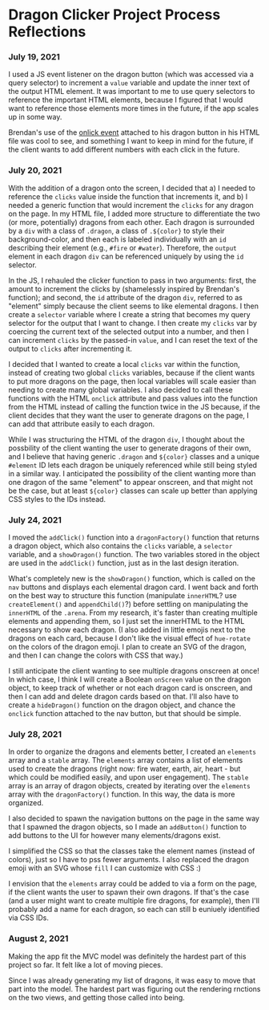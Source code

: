 # Dragon Clicker Project Process Reflections

### July 19, 2021
I used a JS event listener on the dragon button (which was accessed via a query selector) to increment a `value` variable and update the inner text of the output HTML element. It was important to me to use query selectors to reference the important HTML elements, because I figured that I would want to reference those elements more times in the future, if the app scales up in some way.

Brendan's use of the [onlick event](https://www.w3schools.com/jsref/event_onclick.asp) attached to his dragon button in his HTML file was cool to see, and something I want to keep in mind for the future, if the client wants to add different numbers with each click in the future.

### July 20, 2021
With the addition of a dragon onto the screen, I decided that a) I needed to reference the `clicks` value inside the function that increments it, and b) I needed a generic function that would increment the `clicks` for any dragon on the page. In my HTML file, I added more structure to differentiate the two (or more, potentially) dragons from each other. Each dragon is surrounded by a `div` with a class of `.dragon`, a class of `.${color}` to style their background-color, and then each is labeled individually with an `id` describing their element (e.g., `#fire` or `#water`). Therefore, the `output` element in each dragon `div` can be referenced uniquely by using the `id` selector.

In the JS, I rehauled the clicker function to pass in two arguments: first, the amount to increment the clicks by (shamelessly inspired by Brendan's function); and second, the `id` attribute of the dragon `div`, referred to as "element" simply because the client seems to like elemental dragons. I then create a `selector` variable where I create a string that becomes my query selector for the output that I want to change. I then create my `clicks` var by coercing the current text of the selected output into a number, and then I can increment `clicks` by the passed-in `value`, and I can reset the text of the output to `clicks` after incrementing it.

I decided that I wanted to create a local `clicks` var within the function, instead of creating two global `clicks` variables, because if the client wants to put more dragons on the page, then local variables will scale easier than needing to create many global variables. I also decided to call these functions with the HTML `onclick` attribute and pass values into the function from the HTML instead of calling the function twice in the JS because, if the client decides that they want the user to generate dragons on the page, I can add that attribute easily to each dragon.

While I was structuring the HTML of the dragon `div`, I thought about the possbility of the client wanting the user to generate dragons of their own, and I believe that having generic `.dragon` and `${color}` classes and a unique `#element` ID lets each dragon be uniquely referenced while still being styled in a similar way. I anticipated the possibility of the client wanting more than one dragon of the same "element" to appear onscreen, and that might not be the case, but at least `${color}` classes can scale up better than applying CSS styles to the IDs instead.

### July 24, 2021
I moved the `addClick()` function into a `dragonFactory()` function that returns a dragon object, which also contains the `clicks` variable, a `selector` variable, and a `showDragon()` function. The two variables stored in the object are used in the `addClick()` function, just as in the last design iteration.

What's completely new is the `showDragon()` function, which is called on the `nav` buttons and displays each elemental dragon card. I went back and forth on the best way to structure this function (manipulate `innerHTML`? use `createElement()` and `appendChild()`?) before settling on manipulating the `innerHTML` of the `.arena`. From my research, it's faster than creating multiple elements and appending them, so I just set the innerHTML to the HTML necessary to show each dragon. (I also added in little emojis next to the dragons on each card, because I don't like the visual effect of `hue-rotate` on the colors of the dragon emoji. I plan to create an SVG of the dragon, and then I can change the colors with CSS that way.)

I still anticipate the client wanting to see multiple dragons onscreen at once! In which case, I think I will create a Boolean `onScreen` value on the dragon object, to keep track of whether or not each dragon card is onscreen, and then I can add and delete dragon cards based on that. I'll also have to create a `hideDragon()` function on the dragon object, and chance the `onclick` function attached to the nav button, but that should be simple.

### July 28, 2021
In order to organize the dragons and elements better, I created an `elements` array and a `stable` array. The `elements` array contains a list of elements used to create the dragons (right now: fire water, earth, air, heart - but which could be modified easily, and upon user engagement). The `stable` array is an array of dragon objects, created by iterating over the `elements` array with the `dragonFactory()` function. In this way, the data is more organized.

I also decided to spawn the navigation buttons on the page in the same way that I spawned the dragon objects, so I made an `addButton()` function to add buttons to the UI for however many elements/dragons exist.

I simplified the CSS so that the classes take the element names (instead of colors), just so I have to pss fewer arguments. I also replaced the dragon emoji with an SVG whose `fill` I can customize with CSS :)

I envision that the `elements` array could be added to via a form on the page, if the client wants the user to spawn their own dragons. If that's the case (and a user might want to create multiple fire dragons, for example), then I'll probably add a name for each dragon, so each can still b euniuely identified via CSS IDs.

### August 2, 2021
Making the app fit the MVC model was definitely the hardest part of this project so far. It felt like a lot of moving pieces.

Since I was already generating my list of dragons, it was easy to move that part into the model. The hardest part was figuring out the rendering rnctions on the two views, and getting those called into being.